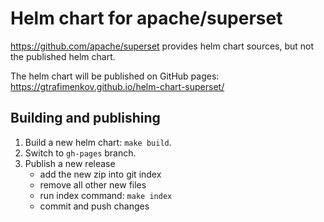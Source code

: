 # Helm chart for apache/superset

https://github.com/apache/superset provides helm chart
sources, but not the published helm chart.

The helm chart will be published on GitHub pages:
https://gtrafimenkov.github.io/helm-chart-superset/

## Building and publishing

1. Build a new helm chart: `make build`.
2. Switch to `gh-pages` branch.
3. Publish a new release
    - add the new zip into git index
    - remove all other new files
    - run index command: `make index`
    - commit and push changes
